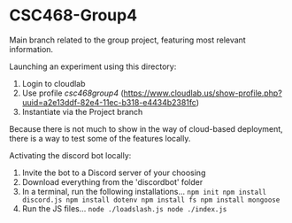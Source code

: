 # CSC468-Group4
Main branch related to the group project, featuring most relevant information.

Launching an experiment using this directory:
 1. Login to cloudlab
 2. Use profile *csc468group4* (https://www.cloudlab.us/show-profile.php?uuid=a2e13ddf-82e4-11ec-b318-e4434b2381fc)
 3. Instantiate via the Project branch

Because there is not much to show in the way of cloud-based deployment, there is a way to test some of the features locally.

Activating the discord bot locally:
 1. Invite the bot to a Discord server of your choosing
 2. Download everything from the 'discordbot' folder
 3. In a terminal, run the following installations...
`npm init
npm install discord.js
npm install dotenv
npm install fs
npm install mongoose`
 4. Run the JS files...
`node ./loadslash.js
node ./index.js`

